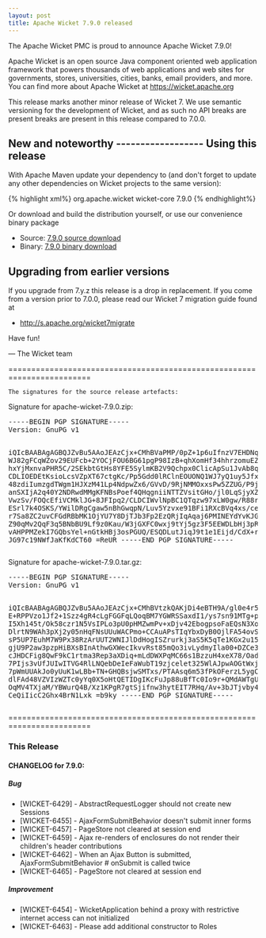 ```yaml
---
layout: post
title: Apache Wicket 7.9.0 released
---
```

The Apache Wicket PMC is proud to announce Apache Wicket 7.9.0!

Apache Wicket is an open source Java component oriented web application
framework that powers thousands of web applications and web sites for
governments, stores, universities, cities, banks, email providers, and
more. You can find more about Apache Wicket at https://wicket.apache.org

This release marks another minor release of Wicket 7. We
use semantic versioning for the development of Wicket, and as such no
API breaks are present breaks are present in this release compared to
7.0.0.

<OPTIONAL> New and noteworthy
<OPTIONAL> ------------------
<OPTIONAL>
Using this release
------------------

With Apache Maven update your dependency to (and don't forget to
update any other dependencies on Wicket projects to the same version):

{% highlight xml%}
<dependency>
    <groupId>org.apache.wicket</groupId>
    <artifactId>wicket-core</artifactId>
    <version>7.9.0</version>
</dependency>
{% endhighlight%}

Or download and build the distribution yourself, or use our
convenience binary package

 * Source: [7.9.0 source download](http://www.apache.org/dyn/closer.cgi/wicket/7.9.0)
 * Binary: [7.9.0 binary download](http://www.apache.org/dyn/closer.cgi/wicket/7.9.0/binaries)

<!--more-->

Upgrading from earlier versions
-------------------------------

If you upgrade from 7.y.z this release is a drop in replacement. If
you come from a version prior to 7.0.0, please read our Wicket 7
migration guide found at

 * http://s.apache.org/wicket7migrate

Have fun!

— The Wicket team


========================================================================

    The signatures for the source release artefacts:

    
Signature for apache-wicket-7.9.0.zip:

<div class='highlight'><pre>
-----BEGIN PGP SIGNATURE-----
Version: GnuPG v1

iQIcBAABAgAGBQJZvBu5AAoJEAzCjx+CMhBVaPMP/0pZ+1p6uIfnzV7EHDNqv35F
WJ82gFCqWZov29EUFcb+2YOCjFOU6BG61pgP98IzB+qhXomHf34hhrzomuEZCtlR
hxYjMxnvaPHR5C/2SEkbtGtHs8YFE5SylmKB2V9Qchpx0ClicApSu1JvAb8q3rnL
CDLIOEDEtKsioLcsVZpXT67ctgKc/Pp5Gdd0lRClnEOUONQ1WJ7yQ1uy5JfxS+Xv
48zdiIumzgdTWgm1HJXzM41Lp4NdpwZx6/GVvD/9RjNMMOxxsPw5ZZUG/P9jtPTg
anSXIjA2q40Y2NDRwdMMgKFNBsPoef4QHqgniiNTTZVsitGHo/jl0LqSjyXZ7MSE
VwzSv/FOQcEfiVCMklJG+8JFIpq2/CLDCIWvlNpBC1QTqzw97xLW0gw/R88rcAoe
ESrl7k4OSKS/YWilDRgCgaw5nBhGwqpN/Luv5Yzvxe91BFi1RXcBVq4xs/ceQd8c
r7Sa8ZC2uvCFGdRBbMK1OjYU7Y8DjTJb3Fp2EzQRjIqAqaj6PMINEYdYvKJG8d3Y
Z90qMv2QqF3q5BNbBU9Lf9z0Kau/W3jGXFC0wxj9tYj5gz3F5EEWDLbHj3pRiH0/
vAHPPMZekI7GQbsYel+nGtkHBj3osPGUQ/ESQDLutJiqJ9t1e1Eijd/CdX+r5pUL
JG97c19NWfJaKfKdCT60
=ReUR
-----END PGP SIGNATURE-----
</pre></div>

    
Signature for apache-wicket-7.9.0.tar.gz:

<div class='highlight'><pre>
-----BEGIN PGP SIGNATURE-----
Version: GnuPG v1

iQIcBAABAgAGBQJZvBu5AAoJEAzCjx+CMhBVtzkQAKjDi4eBTH9A/gl0e4r5VQxP
E+RPPVzo1Jf2+1Szz4gR4cLgFGGFqLQoqBM7YGWRSSaxdI1/ys7sn91MTg+pLCSB
I5Xh145t/Ok58czr1N5VsIPLo3pU0pHMZwmPv+xDjv42EbogpsoFaEQsN3XorKyo
DlrtN9WAh3pXj2y05nHqFNsUUuWACPmo+CCAuAPsTIqYbxDyB0OjlFA54ovSY41Q
sP5UP7EuhM7W9Px38RzArUUT2WNIJlDdHogISZrurkj3aS5K5qTe1KGx2u15B6Gi
gjU9P2aw3pzpHiBXsBInAthwGXWecIkvvRst85mQo3ivLydmyIla00+DZCe3vgkE
cJHDCFig8QwF9kC1rtma3Rep3aXDiq+mLdDWXPqMC66s1BzzuH4xeX78/OadyVOB
7PIjs3vUfJUIwITVG4RlLNQebDeIeFaWubT19zjcelet325WlAJpwAOGtWxj31bG
7pWmUUAkJo0yUuK1wLBb+TN+GHQBsjwSMTxs/PTAAsq6m53fPkOFerzL5ygCshvt
dlFAd48VZVIzWZTc0yYq0X5oHtQETIDgIKcFuJp88uBfTc0Io9r+QMdAWTgUIuzH
OqMV4TXjaM/YBWurQ4B/Xz1KPgR7gtSjifnw3hytEIT7RHq/Av+3bJTjvby4t7r9
CeQiIicC2Ghx4BrN1Lxk
=b9ky
-----END PGP SIGNATURE-----
</pre></div>

    
========================================================================

### This Release

#### CHANGELOG for 7.9.0:
    
##### Bug

 * [WICKET-6429] - AbstractRequestLogger should not create new Sessions
 * [WICKET-6455] - AjaxFormSubmitBehavior doesn't submit inner forms
 * [WICKET-6457] - PageStore not cleared at session end
 * [WICKET-6459] - Ajax re-renders of enclosures do not render their children's header contributions
 * [WICKET-6462] - When an Ajax Button is submitted, AjaxFormSubmitBehavior # onSubmit is called twice
 * [WICKET-6465] - PageStore not cleared at session end

##### Improvement

 * [WICKET-6454] - WicketApplication behind a proxy with restrictive internet access can not initialized
 * [WICKET-6463] - Please add additional constructor to Roles

